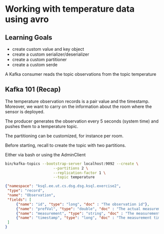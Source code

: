 # Working with temperature data using avro


## Learning Goals

- create custom value and key object
- create a custom serializer/deserializer
- create a custom partitioner
- create a custom serde

A Kafka consumer reads the topic observations from the topic temperature


## Kafka 101 (Recap)

The temperature observation records is a pair value and the timestamp.
Moreover, we want to carry on the information about the room where the sensor is deployed.

The producer generates the observation every 5 seconds (system time)
and pushes them to a temperature topic.

The partitioning can be customized, for instance per room.

Before starting, recall to create the topic with two partitions.

Either via bash or using the AdminClient


```bash
bin/kafka-topics --bootstrap-server localhost:9092 --create \
                      --partitions 2 \
                      --replication-factor 1 \
                      --topic temperature
```


```json
{"namespace": "ksql.ee.ut.cs.dsg.dsg.ksql.exercise2",
 "type": "record",
 "name": "Observation",
 "fields": [
     {"name": "id", "type": "long", "doc" : "The observation id"},
     {"name": "prefVal", "type": "double", "doc" : "The actual measurement from the sensor"},
     {"name": "measurement", "type": "string", "doc" : "The measurement type, e.g., temperature"},
     {"name": "timestamp", "type": "long", "doc" : "The measurement timestamp"}
 ]
}
```
